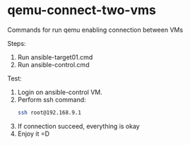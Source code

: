 # qemu-connect-two-vms
Commands for run qemu enabling connection between VMs

Steps:
1. Run ansible-target01.cmd
2. Run ansible-control.cmd

Test:
1. Login on ansible-control VM.
2. Perform ssh command:
   ```sh
   ssh root@192.168.9.1
   ```
3. If connection succeed, everything is okay
4. Enjoy it =D 